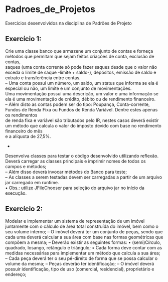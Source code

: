 <h1> Padroes_de_Projetos </h1>
Exercícios desenvolvidos na disciplina de Padrões de Projeto

  <h2>Exercício 1: </h2>

<p>Crie uma classe banco que armazene um conjunto de contas e forneça métodos que permitam que sejam feitos criações de conta, exclusão de contas, <br>
  saques (uma conta corrente só pode fazer saques desde que o valor não exceda o limite de saque -limite + saldo-), depósitos, emissão de saldo e extrato e transferência entre contas.<br>
– Uma conta possui um número, um saldo, um status que informa se ela é especial ou não, um limite e um conjunto de movimentações.<br>
Uma movimentação possui uma descrição, um valor e uma informação se ela é uma movimentação de crédito, débito ou de rendimento financeiro.<br>
– Além disto as contas podem ser do tipo: Poupança, Conta-corrente, Fundos de Renda Fixa ou Fundos de Renda Variável. Dentre estes apenas os rendimentos<br>
de renda fixa e variável são tributados pelo IR, nestes casos deverá existir um método que calcula o valor do imposto devido com base no rendimento financeiro do mês <br> e a alíquota de 27,5%. </p>

+

<p>Desenvolva classes para testar o código desenvolvido utilizando reflexão. Deverá carregar as classes principais e imprimir nomes de todos os campos e métodos;<br>
– Além disso deverá invocar métodos do Banco para teste;<br>
– As classes a serem testadas devem ser carregadas a partir de um arquivo jar carregado em runtime.<br>
  • Obs.: utilize JFileChooser para seleção do arquivo jar no início da execução.</p>



  <h2>Exercício 2:</h2>

<p>Modelar e implementar um sistema de representação de um imóvel juntamente com o cálculo de área total construída do imóvel, bem como o seu volume interno;
– O imóvel deverá ter um conjunto de peças, sendo que cada uma deverá calcular a sua área com base nas formas geométricas que compõem a mesma;
– Deverão existir as seguintes formas:
• (semi)Círculo, quadrado, losango, retângulo e triângulo;
• Cada forma deve contar com as medidas necessárias para implementar um método que calcula a sua área;
– Cada peça deverá ter o seu pé-direito de forma que se possa calcular o volume da mesma;
– Peças deverão ter identificação;
– O imóvel deverá possuir identificação, tipo de uso (comercial, residencial), proprietário e endereço;</p>
